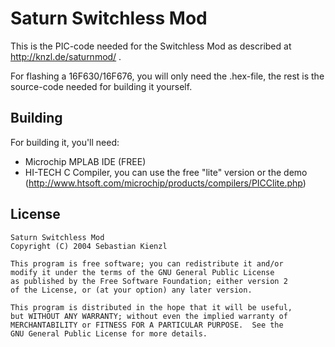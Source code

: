 Saturn Switchless Mod
=====================

This is the PIC-code needed for the Switchless Mod as described at http://knzl.de/saturnmod/ .

For flashing a 16F630/16F676, you will only need the .hex-file, the rest is
the source-code needed for building it yourself.

Building
--------

For building it, you'll need:

 * Microchip MPLAB IDE (FREE)
 * HI-TECH C Compiler, you can use the free "lite" version or the demo
	(http://www.htsoft.com/microchip/products/compilers/PICClite.php)
 
License
-------

    Saturn Switchless Mod
    Copyright (C) 2004 Sebastian Kienzl
    
    This program is free software; you can redistribute it and/or
    modify it under the terms of the GNU General Public License
    as published by the Free Software Foundation; either version 2
    of the License, or (at your option) any later version.
    
    This program is distributed in the hope that it will be useful,
    but WITHOUT ANY WARRANTY; without even the implied warranty of
    MERCHANTABILITY or FITNESS FOR A PARTICULAR PURPOSE.  See the
    GNU General Public License for more details.

